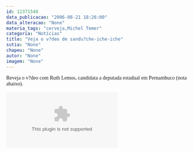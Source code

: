 ```yaml
---
id: 12371549
data_publicacao: "2006-08-21 18:26:00"
data_alteracao: "None"
materia_tags: "cerveja,Michel Temer"
categoria: "Notícias"
title: "Veja o v?deo de sandu?che-iche-iche"
sutia: "None"
chapeu: "None"
autor: "None"
imagem: "None"
---
```

<p><P><FONT face=Verdana>Reveja o v?deo com Ruth Lemos, candidata a deputada estadual em Pernambuco (nota abaixo).</FONT></P></p>
<p><OBJECT height=350 width=425><PARAM NAME=\"movie\" VALUE=\"https://www.youtube.com/v/OJVGsKEAMIU\"></p>
<p><embed src=\"https://www.youtube.com/v/OJVGsKEAMIU\" type=\"application/x-shockwave-flash\" width=\"425\" height=\"350\"></embed></OBJECT> </p>
